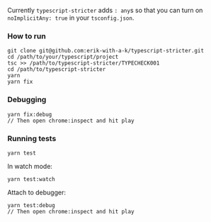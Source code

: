 Currently `typescript-stricter` adds `: any`s so that you can turn on `noImplicitAny: true` in your `tsconfig.json`.

### How to run

```
git clone git@github.com:erik-with-a-k/typescript-stricter.git
cd /path/to/your/typescript/project
tsc >> /path/to/typescript-stricter/TYPECHECK001
cd /path/to/typescript-stricter
yarn
yarn fix
```

### Debugging

```
yarn fix:debug
// Then open chrome:inspect and hit play
```

### Running tests

```
yarn test
```
In watch mode:
```
yarn test:watch
```
Attach to debugger:
```
yarn test:debug
// Then open chrome:inspect and hit play
```